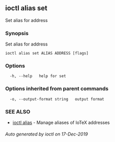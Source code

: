 ## ioctl alias set

Set alias for address

### Synopsis

Set alias for address

```
ioctl alias set ALIAS ADDRESS [flags]
```

### Options

```
  -h, --help   help for set
```

### Options inherited from parent commands

```
  -o, --output-format string   output format
```

### SEE ALSO

* [ioctl alias](ioctl_alias.md)	 - Manage aliases of IoTeX addresses

###### Auto generated by ioctl on 17-Dec-2019
